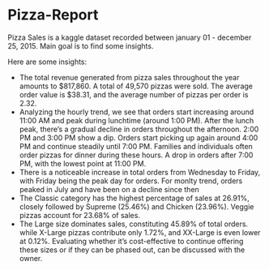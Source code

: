# Pizza-Report

Pizza Sales is a kaggle dataset recorded between january 01 - december 25, 2015. Main goal is to find some insights.

Here are some insights: 

<ul>
  <li> The total revenue generated from pizza sales throughout the year amounts to $817,860. A total of 49,570 pizzas were sold. The average order value is $38.31, and the average number of pizzas per order is 2.32.</li>
  <li> Analyzing the hourly trend, we see that orders start increasing around 11:00 AM and peak during lunchtime (around 1:00 PM). After the lunch peak, there’s a gradual decline in orders throughout the afternoon. 2:00 PM and 3:00 PM show a dip. Orders start picking up again around 4:00 PM and continue steadily until 7:00 PM. Families and individuals often order pizzas for dinner during these hours. A drop in orders after 7:00 PM, with the lowest point at 11:00 PM.</li>
  <li> There is a noticeable increase in total orders from Wednesday to Friday, with Friday being the peak day for orders. For monlty trend, orders peaked in July and have been on a decline since then</li>
  <li> The Classic category has the highest percentage of sales at 26.91%, closely followed by Supreme (25.46%) and Chicken (23.96%). Veggie pizzas account for 23.68% of sales.</li>
  <li> The Large size dominates sales, constituting 45.89% of total orders. while X-Large pizzas contribute only 1.72%, and XX-Large is even lower at 0.12%. Evaluating whether it’s cost-effective to continue offering these sizes or if they can be phased out, can be discussed with the owner.</li>
</ul>
